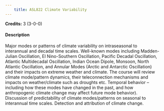 ```yaml
---
    title: ASL822 Climate Variability
---
```

**Credits:** 3 (3-0-0)



#### Description 
Major modes or patterns of climate variability on intraseasonal to interannual and decadal time scales. Well-known modes including Madden-Julian Oscillation, El Nino-Southern Oscillation, Pacific Decadal Oscillation, Atlantic Multidecadal Oscillation, Indian Ocean Dipole, Monsoon, North Atlantic Oscillation, and Annular Modes (Arctic and Antarctic Oscillation) and their impacts on extreme weather and climate. The course will review climate mode/pattern dynamics, their teleconnection mechanisms and impacts on weather/climate such as droughts etc. Temporal behavior –including how these modes have changed in the past, and how anthropogenic climate change may affect future mode behavior). Discussion of predictability of climate modes/patterns on seasonal to interannual time scales. Detection and attribution of climate change.